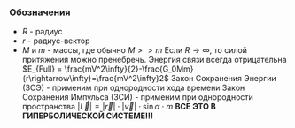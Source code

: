 ### Обозначения
- $R$ - радиус
- $r$ - радиус-вектор
- $M$ и $m$ - массы, где обычно $M>>m$
Если $R\rightarrow\infty$, то силой притяжения можно пренебречь. 
Энергия связи всегда отрицательна
$E_{Full} = \frac{mV^2\infty}{2}-\frac{G_0Mm}{r\rightarrow\infty}=\frac{mV^2\infty}2$
Закон Сохранения Энергии (ЗСЭ) - применим при однородности хода времени
Закон Сохранения Импульса (ЗСИ) - применим при однородности пространства
$|\overrightarrow{L}|=|\overrightarrow{r}|\cdot|\overrightarrow{v}|\cdot\sin\alpha\cdot m$ 
**ВСЕ ЭТО В ГИПЕРБОЛИЧЕСКОЙ СИСТЕМЕ!!!**
